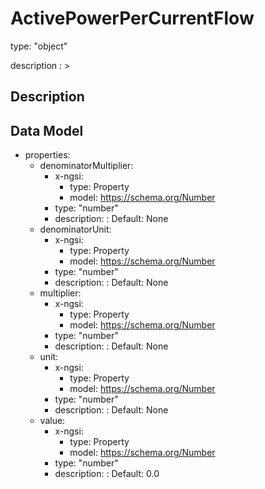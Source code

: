 # ActivePowerPerCurrentFlow
type: "object"
description : >
## Description


## Data Model
  - properties:
    - denominatorMultiplier:
      - x-ngsi:
        - type: Property
        - model: https://schema.org/Number
      - type: "number"
      - description: :  Default: None
    - denominatorUnit:
      - x-ngsi:
        - type: Property
        - model: https://schema.org/Number
      - type: "number"
      - description: :  Default: None
    - multiplier:
      - x-ngsi:
        - type: Property
        - model: https://schema.org/Number
      - type: "number"
      - description: :  Default: None
    - unit:
      - x-ngsi:
        - type: Property
        - model: https://schema.org/Number
      - type: "number"
      - description: :  Default: None
    - value:
      - x-ngsi:
        - type: Property
        - model: https://schema.org/Number
      - type: "number"
      - description: :  Default: 0.0
